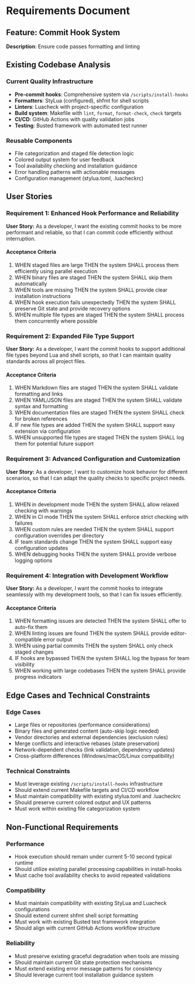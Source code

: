 # Requirements Document

## Feature: Commit Hook System

**Description**: Ensure code passes formatting and linting

## Existing Codebase Analysis

### Current Quality Infrastructure

- **Pre-commit hooks**: Comprehensive system via `/scripts/install-hooks`
- **Formatters**: StyLua (configured), shfmt for shell scripts
- **Linters**: Luacheck with project-specific configuration
- **Build system**: Makefile with `lint`, `format`, `format-check`, `check` targets
- **CI/CD**: GitHub Actions with quality validation jobs
- **Testing**: Busted framework with automated test runner

### Reusable Components

- File categorization and staged file detection logic
- Colored output system for user feedback
- Tool availability checking and installation guidance
- Error handling patterns with actionable messages
- Configuration management (stylua.toml, .luacheckrc)

## User Stories

### Requirement 1: Enhanced Hook Performance and Reliability

**User Story:** As a developer, I want the existing commit hooks to be more performant and reliable, so that I can commit code efficiently without interruption.

#### Acceptance Criteria

1. WHEN staged files are large THEN the system SHALL process them efficiently using parallel execution
2. WHEN binary files are staged THEN the system SHALL skip them automatically
3. WHEN tools are missing THEN the system SHALL provide clear installation instructions
4. WHEN hook execution fails unexpectedly THEN the system SHALL preserve Git state and provide recovery options
5. WHEN multiple file types are staged THEN the system SHALL process them concurrently where possible

### Requirement 2: Expanded File Type Support

**User Story:** As a developer, I want the commit hooks to support additional file types beyond Lua and shell scripts, so that I can maintain quality standards across all project files.

#### Acceptance Criteria

1. WHEN Markdown files are staged THEN the system SHALL validate formatting and links
2. WHEN YAML/JSON files are staged THEN the system SHALL validate syntax and formatting
3. WHEN documentation files are staged THEN the system SHALL check for broken references
4. IF new file types are added THEN the system SHALL support easy extension via configuration
5. WHEN unsupported file types are staged THEN the system SHALL log them for potential future support

### Requirement 3: Advanced Configuration and Customization

**User Story:** As a developer, I want to customize hook behavior for different scenarios, so that I can adapt the quality checks to specific project needs.

#### Acceptance Criteria

1. WHEN in development mode THEN the system SHALL allow relaxed checking with warnings
2. WHEN in CI mode THEN the system SHALL enforce strict checking with failures
3. WHEN custom rules are needed THEN the system SHALL support configuration overrides per directory
4. IF team standards change THEN the system SHALL support easy configuration updates
5. WHEN debugging hooks THEN the system SHALL provide verbose logging options

### Requirement 4: Integration with Development Workflow

**User Story:** As a developer, I want the commit hooks to integrate seamlessly with my development tools, so that I can fix issues efficiently.

#### Acceptance Criteria

1. WHEN formatting issues are detected THEN the system SHALL offer to auto-fix them
2. WHEN linting issues are found THEN the system SHALL provide editor-compatible error output
3. WHEN using partial commits THEN the system SHALL only check staged changes
4. IF hooks are bypassed THEN the system SHALL log the bypass for team visibility
5. WHEN working with large codebases THEN the system SHALL provide progress indicators

## Edge Cases and Technical Constraints

### Edge Cases

- Large files or repositories (performance considerations)
- Binary files and generated content (auto-skip logic needed)
- Vendor directories and external dependencies (exclusion rules)
- Merge conflicts and interactive rebases (state preservation)
- Network-dependent checks (link validation, dependency updates)
- Cross-platform differences (Windows/macOS/Linux compatibility)

### Technical Constraints

- Must leverage existing `/scripts/install-hooks` infrastructure
- Should extend current Makefile targets and CI/CD workflow
- Must maintain compatibility with existing stylua.toml and .luacheckrc
- Should preserve current colored output and UX patterns
- Must work within existing file categorization system

## Non-Functional Requirements

### Performance

- Hook execution should remain under current 5-10 second typical runtime
- Should utilize existing parallel processing capabilities in install-hooks
- Must cache tool availability checks to avoid repeated validations

### Compatibility

- Must maintain compatibility with existing StyLua and Luacheck configurations
- Should extend current shfmt shell script formatting
- Must work with existing Busted test framework integration
- Should align with current GitHub Actions workflow structure

### Reliability

- Must preserve existing graceful degradation when tools are missing
- Should maintain current Git state protection mechanisms
- Must extend existing error message patterns for consistency
- Should leverage current tool installation guidance system
